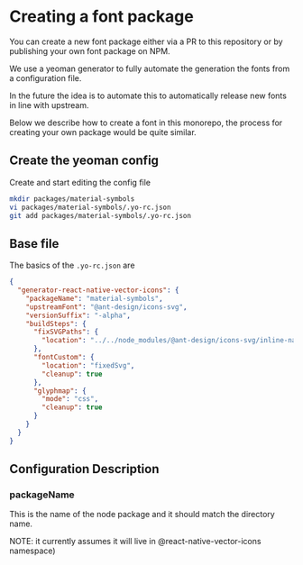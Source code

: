 # Creating a font package

You can create a new font package either via a PR to this repository or by publishing your own font package on NPM.

We use a yeoman generator to fully automate the generation the fonts from a configuration file.

In the future the idea is to automate this to automatically release new fonts in line with upstream.

Below we describe how to create a font in this monorepo, the process for creating your own package would be quite similar.

## Create the yeoman config

Create and start editing the config file
```sh
mkdir packages/material-symbols
vi packages/material-symbols/.yo-rc.json
git add packages/material-symbols/.yo-rc.json
```

## Base file

The basics of the ```.yo-rc.json``` are

```json
{
  "generator-react-native-vector-icons": {
    "packageName": "material-symbols",
    "upstreamFont": "@ant-design/icons-svg",
    "versionSuffix": "-alpha",
    "buildSteps": {
      "fixSVGPaths": {
        "location": "../../node_modules/@ant-design/icons-svg/inline-namespaced-svg/outlined"
      },
      "fontCustom": {
        "location": "fixedSvg",
        "cleanup": true
      },
      "glyphmap": {
        "mode": "css",
        "cleanup": true
      }
    }
  }
}
```

## Configuration Description

### packageName

This is the name of the node package and it should match the directory name.

NOTE: it currently assumes it will live in @react-native-vector-icons namespace)

